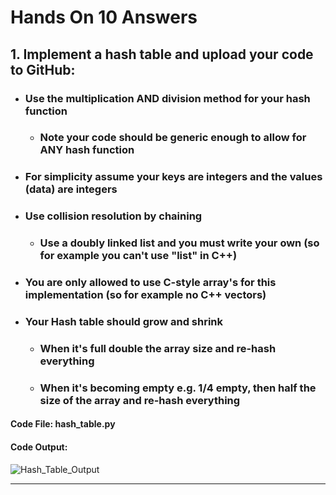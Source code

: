 # Hands On 10 Answers

## 1. Implement a hash table and upload your code to GitHub:
* ### Use the multiplication AND division method for your hash function
    * ### Note your code should be generic enough to allow for ANY hash function
* ### For simplicity assume your keys are integers and the values (data) are integers
* ### Use collision resolution by chaining
    * ### Use a doubly linked list and you must write your own (so for example you can't use "list" in C++)
* ### You are only allowed to use C-style array's for this implementation (so for example no C++ vectors)
* ### Your Hash table should grow and shrink
    * ### When it's full double the array size and re-hash everything
    * ### When it's becoming empty e.g. 1/4 empty, then half the size of the array and re-hash everything
 
#### Code File: hash_table.py
#### Code Output:
![Hash_Table_Output](https://github.com/user-attachments/assets/b6eded8d-ab46-4576-b799-51fc9210306a)

---
